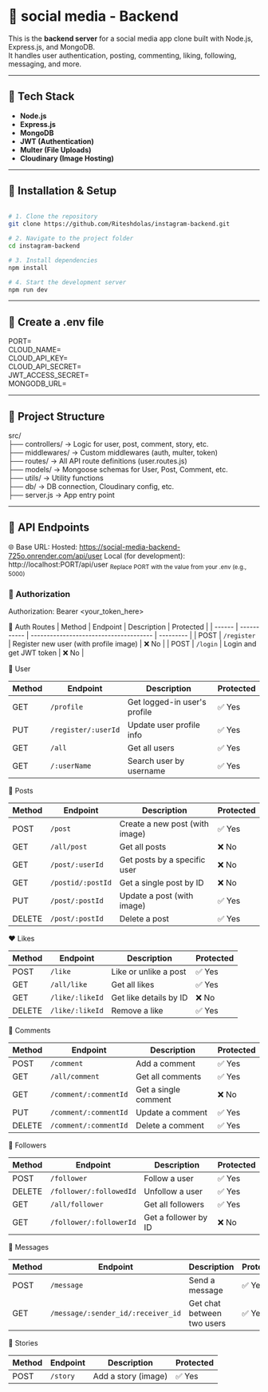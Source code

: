 # 📸 social media - Backend

This is the **backend server** for a social media app clone built with Node.js, Express.js, and MongoDB.  
It handles user authentication, posting, commenting, liking, following, messaging, and more.

---

## 🚀 Tech Stack

- **Node.js**
- **Express.js**
- **MongoDB**
- **JWT (Authentication)**
- **Multer (File Uploads)**
- **Cloudinary (Image Hosting)**

---
## 🔧 Installation & Setup

```bash
 
# 1. Clone the repository
git clone https://github.com/Riteshdolas/instagram-backend.git

# 2. Navigate to the project folder
cd instagram-backend

# 3. Install dependencies
npm install

# 4. Start the development server
npm run dev
```
---
## 🔐 Create a .env file

PORT=             
CLOUD_NAME=   
CLOUD_API_KEY=                 
CLOUD_API_SECRET=       
JWT_ACCESS_SECRET=            
MONGODB_URL=    

---
## 📁 Project Structure 
src/                   
├── controllers/       → Logic for user, post, comment, story, etc.             
├── middlewares/       → Custom middlewares (auth, multer, token)   
├── routes/            → All API route definitions (user.routes.js)       
├── models/            → Mongoose schemas for User, Post, Comment, etc.     
├── utils/             → Utility functions          
├── db/            → DB connection, Cloudinary config, etc.       
├── server.js           → App entry point

---
## 📖 API Endpoints
🌐 Base URL:
Hosted: https://social-media-backend-725o.onrender.com/api/user
Local (for development): http://localhost:PORT/api/user
<sub>Replace PORT with the value from your .env (e.g., 5000)</sub>

### 🔑 Authorization
Authorization: Bearer <your_token_here>

🔐 Auth Routes
| Method | Endpoint    | Description                            | Protected |
| ------ | ----------- | -------------------------------------- | --------- |
| POST   | `/register` | Register new user (with profile image) | ❌ No      |
| POST   | `/login`    | Login and get JWT token                | ❌ No      |

👤 User

| Method | Endpoint            | Description                  | Protected |
| ------ | ------------------- | ---------------------------- | --------- |
| GET    | `/profile`          | Get logged-in user's profile | ✅ Yes     |
| PUT    | `/register/:userId` | Update user profile info     | ✅ Yes     |
| GET    | `/all`              | Get all users                | ✅ Yes     |
| GET    | `/:userName`        | Search user by username      | ✅ Yes     |

📝 Posts

| Method | Endpoint          | Description                    | Protected |
| ------ | ----------------- | ------------------------------ | --------- |
| POST   | `/post`           | Create a new post (with image) | ✅ Yes     |
| GET    | `/all/post`       | Get all posts                  | ❌ No     |
| GET    | `/post/:userId`   | Get posts by a specific user   | ❌ No      |
| GET    | `/postid/:postId` | Get a single post by ID        | ❌ No      |
| PUT    | `/post/:postId`   | Update a post (with image)     | ✅ Yes     |
| DELETE | `/post/:postId`   | Delete a post                  | ✅ Yes     |

❤️ Likes

| Method | Endpoint        | Description            | Protected |
| ------ | --------------- | ---------------------- | --------- |
| POST   | `/like`         | Like or unlike a post  | ✅ Yes     |
| GET    | `/all/like`     | Get all likes          | ✅ Yes     |
| GET    | `/like/:likeId` | Get like details by ID | ❌ No      |
| DELETE | `/like/:likeId` | Remove a like          | ✅ Yes     |

💬 Comments

| Method | Endpoint              | Description          | Protected |
| ------ | --------------------- | -------------------- | --------- |
| POST   | `/comment`            | Add a comment        | ✅ Yes     |
| GET    | `/all/comment`        | Get all comments     | ✅ Yes     |
| GET    | `/comment/:commentId` | Get a single comment | ❌ No      |
| PUT    | `/comment/:commentId` | Update a comment     | ✅ Yes     |
| DELETE | `/comment/:commentId` | Delete a comment     | ✅ Yes     |

👥 Followers

| Method | Endpoint                | Description          | Protected |
| ------ | ----------------------- | -------------------- | --------- |
| POST   | `/follower`             | Follow a user        | ✅ Yes     |
| DELETE | `/follower/:followedId` | Unfollow a user      | ✅ Yes     |
| GET    | `/all/follower`         | Get all followers    | ✅ Yes     |
| GET    | `/follower/:followerId` | Get a follower by ID | ❌ No      |

📩 Messages

| Method | Endpoint                           | Description                | Protected |
| ------ | ---------------------------------- | -------------------------- | --------- |
| POST   | `/message`                         | Send a message             | ✅ Yes     |
| GET    | `/message/:sender_id/:receiver_id` | Get chat between two users | ✅ Yes     |

📖 Stories

| Method | Endpoint | Description         | Protected |
| ------ | -------- | ------------------- | --------- |
| POST   | `/story` | Add a story (image) | ✅ Yes     |
